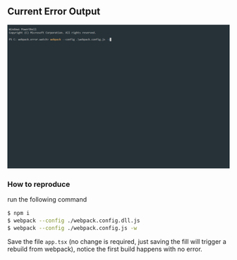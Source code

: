 ## Current Error Output

![error output](/webpack.watch.error.gif)

### How to reproduce

run the following command

```sh
$ npm i
$ webpack --config ./webpack.config.dll.js
$ webpack --config ./webpack.config.js -w
```

Save the file `app.tsx` (no change is required, just saving the fill will trigger a rebuild from webpack), notice the first build happens with no error.